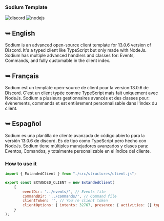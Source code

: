 ### Sodium Template

![discord](https://img.shields.io/badge/Discord-7289DA?style=for-the-badge&logo=discord&logoColor=white) ![nodejs](https://img.shields.io/badge/Node.js-43853D?style=for-the-badge&logo=node.js&logoColor=white)

## ➥ English
Sodium is an advanced open-source client template for 13.0.6 version of Discord. It's a typed client like TypeScript but only made with NodeJs. Sodium has multiple advanced handlers and classes for: Events, Commands, and fully customable in the client index.

## ➥ Français
Sodium est un template open-source de client pour la version 13.0.6 de Discord. C'est un client typée comme TypeScript mais fait uniquement avec NodeJs. Sodium a plusieurs gestionnaires avancés et des classes pour: évènements, commands et est entièrement personnalisable dans l'index du client.

## ➥ Espagñol

Sodium es una plantilla de cliente avanzada de código abierto para la versión 13.0.6 de discord. Es de tipo como TypeScript pero hecho con NodeJs. Sodium tiene múltiples manejadores avanzados y clases para: Eventos, Comandos, y totalmente personalizable en el índice del cliente.

### How to use it
```js
import { ExtandedClient } from "./src/structures/client.js";

export const EXTANDED_CLIENT = new ExtandedClient(
    {
        eventDir: '../events/', // Events file
        commandDir: '../commands/', // Command file
        clientToken: '', // You're client token
        clientOptions: { intents: 32767, presence: { activities: [{ type: 'COMPETING', name: 'Sodium Developpement' }] } } // Options you want (32767 intents to get all intents)
    }
);
```
